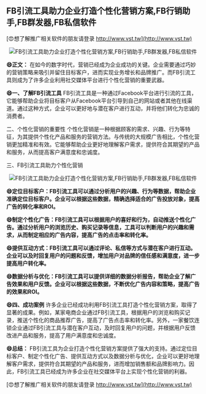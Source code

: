 ## **FB引流工具助力企业打造个性化营销方案,FB行销助手,FB群发器,FB私信软件**

[😍想了解推广相关软件的朋友请登录 http://www.vst.tw](http://www.vst.tw)

 <center><img src="https://vst.tw/MP4/tuiguang/png/8.png" alt="FB引流工具助力企业打造个性化营销方案,FB行销助手,FB群发器,FB私信软件"></center>

**😄正文：**
在如今的数字时代，营销已经成为企业成功的关键。企业需要通过巧妙的营销策略来吸引并留住目标客户，进而实现业务增长和品牌推广。而FB引流工具则成为了许多企业利用社交媒体平台进行个性化营销的重要武器。

**😄一、了解FB引流工具**
FB引流工具是一种通过Facebook平台进行引流的工具，它能够帮助企业将目标客户从Facebook平台引导到自己的网站或者其他在线渠道。通过这种方式，企业可以更好地与潜在客户进行互动，并将他们转化为忠诚的消费者。

二、个性化营销的重要性
个性化营销是一种根据顾客的需求、兴趣、行为等特征，为其提供个性化产品和服务的营销方法。与传统的大规模广告相比，个性化营销更加精准和有效。它能够帮助企业更好地理解客户需求，提供符合其期望的产品和服务，从而提高客户满意度和忠诚度。

三、FB引流工具助力个性化营销

 <center><img src="https://vst.tw/MP4/tuiguang/png/7.png" alt="FB引流工具助力企业打造个性化营销方案,FB行销助手,FB群发器,FB私信软件"></center>

**😄定位目标客户：FB引流工具可以通过分析用户的兴趣、行为等数据，帮助企业准确定位目标客户。企业可以根据这些数据，精确选择适合的广告投放对象，提高广告的转化率和ROI。**

**😄制定个性化广告：FB引流工具可以根据用户的喜好和行为，自动推送个性化广告。通过分析用户的浏览历史、购买记录等信息，工具可以判断用户的兴趣和需求，从而制定相应的广告内容，提高广告的点击率和转化率。**

**😄提供互动方式：FB引流工具可以通过评论、私信等方式与潜在客户进行互动。企业可以及时回复用户的问题和反馈，增加用户对品牌的信任感和满意度，进一步提高用户转化率。**

**😄数据分析与优化：FB引流工具可以提供详细的数据分析报告，帮助企业了解广告效果和用户反馈。企业可以根据这些数据，不断优化广告内容和策略，提高广告的效果和ROI。**

**😄四、成功案例**
许多企业已经成功利用FB引流工具打造个性化营销方案，取得了显著的成果。例如，某家电商企业通过FB引流工具，根据用户的浏览和购买记录，推送个性化的商品推荐广告，提高了广告点击率和转化率。另外，一家餐饮连锁企业通过FB引流工具与潜在客户互动，及时回复用户的问题，并根据用户反馈改进产品和服务，提高了用户满意度和忠诚度。

**😄总结：**
FB引流工具为企业打造个性化营销方案提供了强大的支持。通过定位目标客户、制定个性化广告、提供互动方式以及数据分析与优化，企业可以更好地理解客户需求，提供符合其期望的产品和服务，进而增加销售额和品牌影响力。因此，FB引流工具已经成为许多企业在社交媒体平台上实现个性化营销的利器。

[😍想了解推广相关软件的朋友请登录 http://www.vst.tw](http://www.vst.tw)



